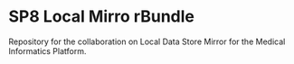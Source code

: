 # SP8 Local Mirro rBundle
Repository for the collaboration on Local Data Store Mirror for the Medical Informatics Platform.
